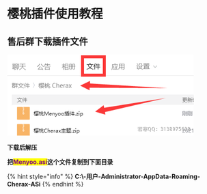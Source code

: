 # 樱桃插件使用教程

## **售后群下载插件文件**

![](<../../.gitbook/assets/image (18).png>)

**下载后解压**

**把**<mark style="color:purple;">**Menyoo.asi**</mark>**这个文件复制到下面目录**

{% hint style="info" %}
**C:\\-用户-Administrator-AppData-Roaming-Cherax-ASi**
{% endhint %}
